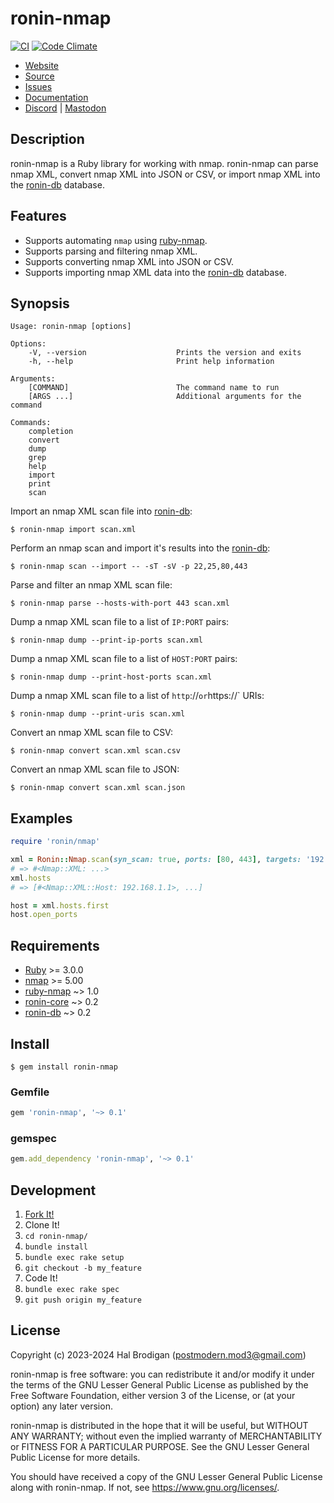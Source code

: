 # ronin-nmap

[![CI](https://github.com/ronin-rb/ronin-nmap/actions/workflows/ruby.yml/badge.svg)](https://github.com/ronin-rb/ronin-nmap/actions/workflows/ruby.yml)
[![Code Climate](https://codeclimate.com/github/ronin-rb/ronin-nmap.svg)](https://codeclimate.com/github/ronin-rb/ronin-nmap)

* [Website](https://ronin-rb.dev/)
* [Source](https://github.com/ronin-rb/ronin-nmap)
* [Issues](https://github.com/ronin-rb/ronin-nmap/issues)
* [Documentation](https://ronin-rb.dev/docs/ronin-nmap/frames)
* [Discord](https://discord.gg/6WAb3PsVX9) |
  [Mastodon](https://infosec.exchange/@ronin_rb)

## Description

ronin-nmap is a Ruby library for working with nmap. ronin-nmap can parse nmap
XML, convert nmap XML into JSON or CSV, or import nmap XML into the [ronin-db]
database.

## Features

* Supports automating `nmap` using [ruby-nmap].
* Supports parsing and filtering nmap XML.
* Supports converting nmap XML into JSON or CSV.
* Supports importing nmap XML data into the [ronin-db] database.

## Synopsis

```
Usage: ronin-nmap [options]

Options:
    -V, --version                    Prints the version and exits
    -h, --help                       Print help information

Arguments:
    [COMMAND]                        The command name to run
    [ARGS ...]                       Additional arguments for the command

Commands:
    completion
    convert
    dump
    grep
    help
    import
    print
    scan
```

Import an nmap XML scan file into [ronin-db]\:

```shell
$ ronin-nmap import scan.xml
```

Perform an nmap scan and import it's results into the [ronin-db]\:

```shell
$ ronin-nmap scan --import -- -sT -sV -p 22,25,80,443
```

Parse and filter an nmap XML scan file:

```shell
$ ronin-nmap parse --hosts-with-port 443 scan.xml
```

Dump a nmap XML scan file to a list of `IP:PORT` pairs:

```shell
$ ronin-nmap dump --print-ip-ports scan.xml
```

Dump a nmap XML scan file to a list of `HOST:PORT` pairs:

```shell
$ ronin-nmap dump --print-host-ports scan.xml
```

Dump a nmap XML scan file to a list of `http`://` or `https://` URIs:

```shell
$ ronin-nmap dump --print-uris scan.xml
```

Convert an nmap XML scan file to CSV:

```shell
$ ronin-nmap convert scan.xml scan.csv
```

Convert an nmap XML scan file to JSON:

```shell
$ ronin-nmap convert scan.xml scan.json
```

## Examples

```ruby
require 'ronin/nmap'

xml = Ronin::Nmap.scan(syn_scan: true, ports: [80, 443], targets: '192.168.1.*')
# => #<Nmap::XML: ...>
xml.hosts
# => [#<Nmap::XML::Host: 192.168.1.1>, ...]

host = xml.hosts.first
host.open_ports
```

## Requirements

* [Ruby] >= 3.0.0
* [nmap] >= 5.00
* [ruby-nmap] ~> 1.0
* [ronin-core] ~> 0.2
* [ronin-db] ~> 0.2

## Install

```shell
$ gem install ronin-nmap
```

### Gemfile

```ruby
gem 'ronin-nmap', '~> 0.1'
```

### gemspec

```ruby
gem.add_dependency 'ronin-nmap', '~> 0.1'
```

## Development

1. [Fork It!](https://github.com/ronin-rb/ronin-nmap/fork)
2. Clone It!
3. `cd ronin-nmap/`
4. `bundle install`
5. `bundle exec rake setup`
6. `git checkout -b my_feature`
7. Code It!
8. `bundle exec rake spec`
9. `git push origin my_feature`

## License

Copyright (c) 2023-2024 Hal Brodigan (postmodern.mod3@gmail.com)

ronin-nmap is free software: you can redistribute it and/or modify
it under the terms of the GNU Lesser General Public License as published
by the Free Software Foundation, either version 3 of the License, or
(at your option) any later version.

ronin-nmap is distributed in the hope that it will be useful,
but WITHOUT ANY WARRANTY; without even the implied warranty of
MERCHANTABILITY or FITNESS FOR A PARTICULAR PURPOSE.  See the
GNU Lesser General Public License for more details.

You should have received a copy of the GNU Lesser General Public License
along with ronin-nmap.  If not, see <https://www.gnu.org/licenses/>.

[Ruby]: https://www.ruby-lang.org
[nmap]: http://www.insecure.org/
[ruby-nmap]: https://github.com/postmodern/ruby-nmap#readme
[ronin-core]: https://github.com/ronin-rb/ronin-core#readme
[ronin-db]: https://github.com/ronin-rb/ronin-db#readme
